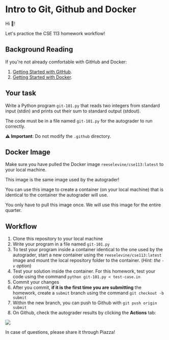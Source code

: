 # Intro to Git, Github and Docker

Hi 👋!

Let's practice the CSE 113 homework workflow!

## Background Reading

If you're not already comfortable with GitHub and Docker:

1. [Getting Started with GitHub](https://github.com/ucsc-cse113-winter24/github-starter-course/blob/main/README-github.md).
2. [Getting Started with Docker](https://github.com/ucsc-cse113-winter24/github-starter-course/blob/main/README-docker.md).

## Your task

Write a Python program `git-101.py` that reads two integers from standard input (stdin) and prints out their sum to standard output (stdout).

The code must be in a file named `git-101.py` for the autograder to run correctly.

**⚠️ Important**: Do not modify the `.github` directory.

## Docker Image

Make sure you have pulled the Docker image `reeselevine/cse113:latest` to your local machine.

This image is the same image used by the autograder!

You can use this image to create a container (on your local machine) that is identical to the container the autograder will use.

You only have to pull this image once. We will use this image for the entire quarter.

## Workflow

1. Clone this repository to your local machine
2. Write your program in a file named `git-101.py`
3. To test your program inside a container identical to the one used by the autograder, start a new container using the `reeselevine/cse113:latest` image and mount the local repository folder to the container. (_Hint: the `-v` option_)
4. Test your solution inside the container. For this homework, test your code using the command `python git-101.py < test-case.in`
6. Commit your changes
7. After you commit, **if it is the first time you are submitting** the homework, create a `submit` branch using the command `git checkout -b submit`
8. Within the new branch, you can push to Github with `git push origin submit`
9. On Github, check the autograder results by clicking the **Actions** tab:

![](https://docs.github.com/assets/cb-15465/mw-1440/images/help/repository/actions-tab-global-nav-update.webp)

In case of questions, please share it through Piazza!
